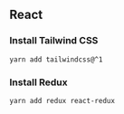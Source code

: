## React

### Install Tailwind CSS
`yarn add tailwindcss@^1`

### Install Redux
`yarn add redux react-redux`